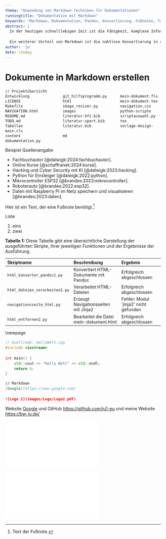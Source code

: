 ```yaml
---
thema: "Anwendung von Markdown-Techniken für Dokumentationen"
runningtitle: "Dokumentation mit Markdown"
keywords: "Markdown, Dokumentation, Pandoc, Konvertierung, Fußnoten, Tabellen, Code-Blöcke, Hyperlinks, Bilder, Multimedia-Integration"
abstract: |
  In der heutigen schnelllebigen Zeit ist die Fähigkeit, komplexe Informationen klar und effizient zu kommunizieren, von entscheidender Bedeutung. Markdown, eine leichtgewichtige Markup-Sprache, hat sich als ein wertvolles Werkzeug für die Erstellung technischer Dokumentationen und die Unterstützung von Entwicklungsprojekten etabliert.

  Ein weiterer Vorteil von Markdown ist die nahtlose Konvertierung in andere Formate wie HTML und PDF durch Werkzeuge wie Pandoc, was die Verbreitung von Dokumenten über verschiedene Plattformen und Medien hinweg vereinfacht.
author: 'ju'
date: \today
---
```

<!-------------------------------------------------------------------------------------------------------------
ju 5-2-24 mein-dokument.md
pandoc mein-dokument.md -o mein-dokument.html -c navigation.css --mathjax --citeproc --bibliography=literatur.bib --csl=zitierstil-number.csl

Quelle [@spanner:2019:robotik].

Fußnote.[^1]
[^1]: Text der Fußnote.

[Google](https://www.google.com)

![Logo 2](images/Logo/Logo2.pdf)

**Tabelle 1:** Beschreibung

pandoc mein-dokument.md --to latex --output mein-dokument.tex --template=vorlage-main.tex --lua-filter=combined-filter.lua
pdflatex mein-dokument.tex
biber mein-dokument
pdflatex mein-dokument.tex
pdflatex mein-dokument.tex
---------------------------------------------------------------------------------------------------------------->
# Dokumente in Markdown erstellen


```plaintext
// Projektübersicht
Entwicklung               git_hilfsprogramm.py      mein-dokument.fls
LICENSE                   html                      mein-dokument.tex
Makefile                  image_resizer.py          navigation.css
NAVIGATION.html           images                    python-scripte
README.md                 literatur-kfz.bib         scriptauswahl.py
TODO.md                   literatur-sport.bib       tex
Tabellen                  literatur.bib             vorlage-design-main.cls
content                   md
dokumentation.py
```



Beispiel Quellenangabe

- Fachbuchautor [@dalwigk:2024:fachbuchautor].
- Online Kurse [@schaffranek:2024:kurse].
- Hacking und Cyber Security mit KI [@dalwigk:2023:hacking].
- Python für Einsteiger [@dalwigk:2022:python].
- Mikrocontroller ESP32 [@brandes:2023:mikrocontroller].
- Roboterauto [@brandes:2022:esp32].
- Daten mit Raspberry Pi im Netz speichern und visualisieren [@brandes:2023:daten].

Hier ist ein Text, der eine Fußnote benötigt.[^2]

[^2]: Text der Fußnote.

Liste

1. eins
2. zwei

**Tabelle 1:** Diese Tabelle gibt eine übersichtliche Darstellung der ausgeführten Skripte, ihrer jeweiligen Funktionen und der Ergebnisse der Ausführung.

| Skriptname                     | Beschreibung                            | Ergebnis                              |
| :----------------------------- | :-------------------------------------- | :------------------------------------ |
| `html_konverter_pandoc1.py`    | Konvertiert HTML-Dokumente mit Pandoc   | Erfolgreich abgeschlossen             |
| `html_dateien_verarbeiten2.py` | Verarbeitet HTML-Dateien                | Erfolgreich abgeschlossen             |
| `navigationsseite_html.py`     | Erzeugt Navigationsseiten mit Jinja2    | Fehler: Modul 'jinja2' nicht gefunden |
| `html_entfernen2.py`           | Bearbeitet die Datei mein-dokument.html | Erfolgreich abgeschlossen             |


\newpage

```cpp
// Quellcode: HalloWelt.cpp
#include <iostream>

int main() {
    std::cout << "Hallo Welt" << std::endl;
    return 0;
}
```

```markdown
// Markdown
[Google](https://www.google.com)

![Logo 2](images/Logo/Logo2.pdf)
```

Website [Google](https://www.google.com) und GitHub <https://github.com/ju1-eu> und meine Website <https://bw-ju.de/>

![Logo 2](images/Logo/Logo2.pdf)

![Git-Python-Entwicklung](images/Git-Python-Entwicklung.pdf)
